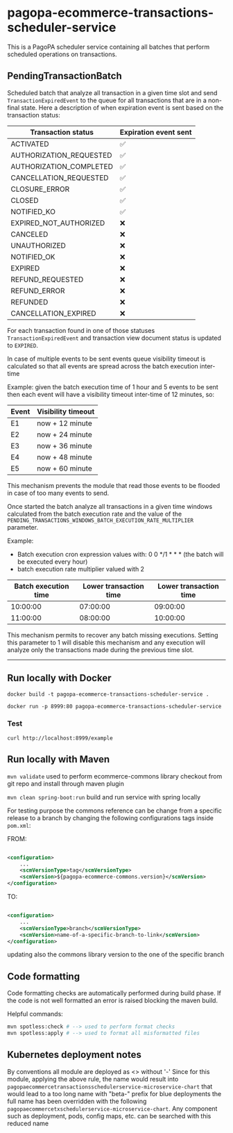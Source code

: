 # pagopa-ecommerce-transactions-scheduler-service

This is a PagoPA scheduler service containing all batches that perform scheduled operations on transactions.

## PendingTransactionBatch

Scheduled batch that analyze all transaction in a given time slot and send `TransactionExpiredEvent`
to the queue for all transactions that are in a non-final state.
Here a description of when expiration event is sent based on the transaction status:

| Transaction status      | Expiration event sent |
|-------------------------|-----------------------|
| ACTIVATED               | ✅                     |
| AUTHORIZATION_REQUESTED | ✅                     |
| AUTHORIZATION_COMPLETED | ✅                     |
| CANCELLATION_REQUESTED  | ✅                     |
| CLOSURE_ERROR           | ✅                     |
| CLOSED                  | ✅                     |
| NOTIFIED_KO             | ✅                     |
| EXPIRED_NOT_AUTHORIZED  | ❌                     |
| CANCELED                | ❌                     |
| UNAUTHORIZED            | ❌                     |
| NOTIFIED_OK             | ❌                     |
| EXPIRED                 | ❌                     |
| REFUND_REQUESTED        | ❌                     |
| REFUND_ERROR            | ❌                     |
| REFUNDED                | ❌                     |
| CANCELLATION_EXPIRED    | ❌                     |

For each transaction found in one of those statuses  `TransactionExpiredEvent` and transaction view document status is
updated to `EXPIRED`.

In case of multiple events to be sent events queue visibility timeout is calculated so that all events are spread across
the batch execution inter-time

Example: given the batch execution time of 1 hour and 5 events to be sent then each event will have a visibility
timeout inter-time of 12 minutes, so:

| Event | Visibility timeout |
|-------|--------------------|
| E1    | now + 12 minute    |
| E2    | now + 24 minute    |
| E3    | now + 36 minute    |
| E4    | now + 48 minute    |
| E5    | now + 60 minute    |

This mechanism prevents the module that read those events to be flooded in case of too many events to send.

Once started the batch analyze all transactions in a given time windows calculated from the batch execution rate and the
value of the `PENDING_TRANSACTIONS_WINDOWS_BATCH_EXECUTION_RATE_MULTIPLIER` parameter.

Example:

- Batch execution cron expression values with: 0 0 */1 * * * (the batch will be executed every hour)
- batch execution rate multiplier valued with 2

| Batch execution time | Lower transaction time | Lower transaction time |
|----------------------|------------------------|------------------------|
| 10:00:00             | 07:00:00               | 09:00:00               |
| 11:00:00             | 08:00:00               | 10:00:00               |

This mechanism permits to recover any batch missing executions.
Setting this parameter to 1 will disable this mechanism and any execution will analyze only the transactions made during
the previous time slot.


---

## Run locally with Docker

`docker build -t pagopa-ecommerce-transactions-scheduler-service .`

`docker run -p 8999:80 pagopa-ecommerce-transactions-scheduler-service`

### Test

`curl http://localhost:8999/example`

## Run locally with Maven

`mvn validate` used to perform ecommerce-commons library checkout from git repo and install through maven plugin

`mvn clean spring-boot:run` build and run service with spring locally

For testing purpose the commons reference can be change from a specific release to a branch by changing the following
configurations tags inside `pom.xml`:

FROM:

```xml

<configuration>
	...
	<scmVersionType>tag</scmVersionType>
	<scmVersion>${pagopa-ecommerce-commons.version}</scmVersion>
</configuration>
```

TO:

```xml

<configuration>
	...
	<scmVersionType>branch</scmVersionType>
	<scmVersion>name-of-a-specific-branch-to-link</scmVersion>
</configuration>
```

updating also the commons library version to the one of the specific branch

## Code formatting

Code formatting checks are automatically performed during build phase.
If the code is not well formatted an error is raised blocking the maven build.

Helpful commands:

```sh
mvn spotless:check # --> used to perform format checks
mvn spotless:apply # --> used to format all misformatted files
```

## Kubernetes deployment notes

By conventions all module are deployed as <<repo-name>> without '-'
Since for this module, applying the above rule, the name would result
into `pagopaecommercetransactionsschedulerservice-microservice-chart` that would lead to
a too long name with "beta-" prefix for blue deployments the full name has been overridden
with the following `pagopaecommercetxschedulerservice-microservice-chart`.
Any component such as deployment, pods, config maps, etc. can be searched with this reduced name
